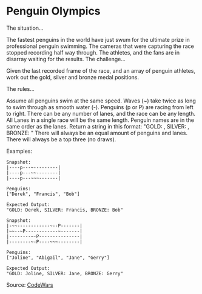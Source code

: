 # Penguin Olympics

The situation...

The fastest penguins in the world have just swum for the ultimate prize in professional penguin swimming.
The cameras that were capturing the race stopped recording half way through.
The athletes, and the fans are in disarray waiting for the results.
The challenge...

Given the last recorded frame of the race, and an array of penguin athletes, work out the gold, silver and bronze medal positions.

The rules...

Assume all penguins swim at the same speed.
Waves (~) take twice as long to swim through as smooth water (-).
Penguins (p or P) are racing from left to right.
There can be any number of lanes, and the race can be any length.
All Lanes in a single race will be the same length.
Penguin names are in the same order as the lanes.
Return a string in this format: "GOLD: <name-1>, SILVER: <name-2>, BRONZE: <name-3>"
There will always be an equal amount of penguins and lanes.
There will always be a top three (no draws).

Examples:
```
Snapshot:
|----p---~---------|
|----p---~~--------|
|----p---~~~-------|

Penguins:
["Derek", "Francis", "Bob"]

Expected Output:
"GOLD: Derek, SILVER: Francis, BRONZE: Bob"
```

```
Snapshot:
|-~~------------~--P-------|
|~~--~P------------~-------|
|--------~-P---------------|
|--------~-P----~~~--------|

Penguins:
["Joline", "Abigail", "Jane", "Gerry"]

Expected Output:
"GOLD: Joline, SILVER: Jane, BRONZE: Gerry"
```

Source: [CodeWars](https://www.codewars.com/kata/6022c97dac16b0001c0e7ccc)